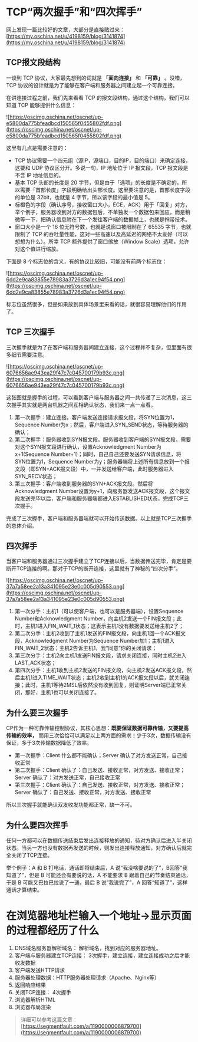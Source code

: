 # TCP“两次握手”和“四次挥手”

 网上发现一篇比较好的文章，大部分是直接贴过来：[https://my.oschina.net/u/4198159/blog/3141874](https://my.oschina.net/u/4198159/blog/3141874)

## TCP报文段结构
一谈到 TCP 协议，大家最先想到的词就是 **「面向连接」** 和 **「可靠」** 。没错，TCP 协议的设计就是为了能够在客户端和服务器之间建立起一个可靠连接。

在讲连接过程之前，我们先来看看 TCP 的报文段结构，通过这个结构，我们可以知道 TCP 能够提供什么信息：

![https://oscimg.oschina.net/oscnet/up-e5800da775bfeadbcd150565f0455802fdf.png](https://oscimg.oschina.net/oscnet/up-e5800da775bfeadbcd150565f0455802fdf.png)

这里有几点是需要注意的：

- TCP 协议需要一个四元组（源IP，源端口，目的IP，目的端口）来确定连接，这要和 UDP 协议区分开。多说一句，IP 地址位于 IP 报文段，TCP 报文段是不含 IP 地址信息的。
- 基本 TCP 头部的长度是 20 字节，但是由于「选项」的长度是不确定的，所以需要「首部长度」字段明确给出头部长度。这里要注意的是，首部长度字段的单位是 32bit，也就是 4 字节，所以该字段的最小值是 5。
- 标橙色的字段（确认序号，接收窗口大小，ECE，ACK）用于「回复」对方，举个例子，服务器收到对方的数据包后，不单独发一个数据包来回应，而是稍微等一下，把确认信息附在下一个发往客户端的数据帧上，也就是捎带技术。
- 窗口大小是一个 16 位无符号数，也就是说窗口被限制在了 65535 字节，也就限制了 TCP 的吞吐量性能，这对一些高速以及高延迟的网络不太友好（可以想想为什么）。所幸 TCP 额外提供了窗口缩放（Window Scale）选项，允许对这个值进行缩放。

下面是 8 个标志位的含义，有的协议比较旧，可能没有前两个标志位：

![https://oscimg.oschina.net/oscnet/up-6dd2e9ca83855e78983a3726d3a1ec94f54.png](https://oscimg.oschina.net/oscnet/up-6dd2e9ca83855e78983a3726d3a1ec94f54.png)

标志位虽然很多，但是如果放到具体场景里来看的话，就很容易理解他们的作用了。

## TCP 三次握手
三次握手就是为了在客户端和服务器间建立连接，这个过程并不复杂，但里面有很多细节需要注意。

![https://oscimg.oschina.net/oscnet/up-6076656ae943ea29f47c7c045700179b93c.png](https://oscimg.oschina.net/oscnet/up-6076656ae943ea29f47c7c045700179b93c.png)

这张图就是握手的过程，可以看到客户端与服务器之间一共传递了三次消息，这三次握手其实就是两台机器之间互相确认状态，我们来一点一点看。

1. 第一次握手：建立连接。客户端发送连接请求报文段，将SYN位置为1，Sequence Number为x；然后，客户端进入SYN_SEND状态，等待服务器的确认；
2. 第二次握手：服务器收到SYN报文段。服务器收到客户端的SYN报文段，需要对这个SYN报文段进行确认，设置Acknowledgment Number为x+1(Sequence Number+1)；同时，自己自己还要发送SYN请求信息，将SYN位置为1，Sequence Number为y；服务器端将上述所有信息放到一个报文段（即SYN+ACK报文段）中，一并发送给客户端，此时服务器进入SYN_RECV状态；
3. 第三次握手：客户端收到服务器的SYN+ACK报文段。然后将Acknowledgment Number设置为y+1，向服务器发送ACK报文段，这个报文段发送完毕以后，客户端和服务器端都进入ESTABLISHED状态，完成TCP三次握手。

完成了三次握手，客户端和服务器端就可以开始传送数据。以上就是TCP三次握手的总体介绍。

## 四次挥手
当客户端和服务器通过三次握手建立了TCP连接以后，当数据传送完毕，肯定是要断开TCP连接的啊。那对于TCP的断开连接，这里就有了神秘的“四次分手”。

![https://oscimg.oschina.net/oscnet/up-37a7a58ee2a13a341095e23e0c005d90553.png](https://oscimg.oschina.net/oscnet/up-37a7a58ee2a13a341095e23e0c005d90553.png)

1. 第一次分手：主机1（可以使客户端，也可以是服务器端），设置Sequence Number和Acknowledgment Number，向主机2发送一个FIN报文段；此时，主机1进入FIN_WAIT_1状态；这表示主机1没有数据要发送给主机2了；
2. 第二次分手：主机2收到了主机1发送的FIN报文段，向主机1回一个ACK报文段，Acknowledgment Number为Sequence Number加1；主机1进入FIN_WAIT_2状态；主机2告诉主机1，我“同意”你的关闭请求；
3. 第三次分手：主机2向主机1发送FIN报文段，请求关闭连接，同时主机2进入LAST_ACK状态；
4. 第四次分手：主机1收到主机2发送的FIN报文段，向主机2发送ACK报文段，然后主机1进入TIME_WAIT状态；主机2收到主机1的ACK报文段以后，就关闭连接；此时，主机1等待2MSL后依然没有收到回复，则证明Server端已正常关闭，那好，主机1也可以关闭连接了。

## 为什么要三次握手
CP作为一种可靠传输控制协议，其核心思想：**既要保证数据可靠传输，又要提高传输的效率，** 而用三次恰恰可以满足以上两方面的需求！少于3次，数据传输没有保证，多于3次传输数据降低了效率。

- 第一次握手：Client 什么都不能确认；Server 确认了对方发送正常，自己接收正常
- 第二次握手：Client 确认了：自己发送、接收正常，对方发送、接收正常；Server 确认了：对方发送正常，自己接收正常
- 第三次握手：Client 确认了：自己发送、接收正常，对方发送、接收正常；Server 确认了：自己发送、接收正常，对方发送、接收正常

所以三次握手就能确认双发收发功能都正常，缺一不可。

## 为什么要四次挥手
任何一方都可以在数据传送结束后发出连接释放的通知，待对方确认后进入半关闭状态。当另一方也没有数据再发送的时候，则发出连接释放通知，对方确认后就完全关闭了TCP连接。

举个例子：A 和 B 打电话，通话即将结束后，A 说“我没啥要说的了”，B回答“我知道了”，但是 B 可能还会有要说的话，A 不能要求 B 跟着自己的节奏结束通话，于是 B 可能又巴拉巴拉说了一通，最后 B 说“我说完了”，A 回答“知道了”，这样通话才算结束。

# 在浏览器地址栏输入一个地址->显示页面的过程都经历了什么

1. DNS域名服务器解析域名： 解析域名，找到对应的服务器地址。
2. 客户端与服务器建立TCP连接： 3次握手，建立连接，建立连接成功之后才能收发数据
3. 客户端发送HTTP请求
4. 服务器处理数据：HTTP服务器处理请求（Apache、Nginx等）
5. 返回响应结果
4. 关闭TCP连接： 4次握手
6. 浏览器解析HTML
7. 浏览器布局渲染

> 详细可以参考这篇文章：[https://segmentfault.com/a/1190000006879700](https://segmentfault.com/a/1190000006879700)